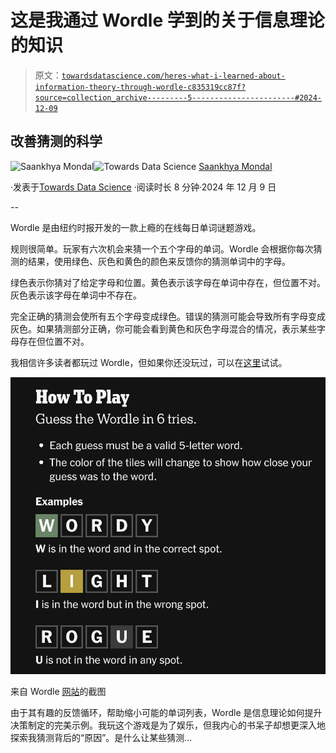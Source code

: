# 这是我通过 Wordle 学到的关于信息理论的知识

> 原文：[`towardsdatascience.com/heres-what-i-learned-about-information-theory-through-wordle-c835319cc87f?source=collection_archive---------5-----------------------#2024-12-09`](https://towardsdatascience.com/heres-what-i-learned-about-information-theory-through-wordle-c835319cc87f?source=collection_archive---------5-----------------------#2024-12-09)

## 改善猜测的科学

[](https://saankhya.medium.com/?source=post_page---byline--c835319cc87f--------------------------------)![Saankhya Mondal](https://saankhya.medium.com/?source=post_page---byline--c835319cc87f--------------------------------)[](https://towardsdatascience.com/?source=post_page---byline--c835319cc87f--------------------------------)![Towards Data Science](https://towardsdatascience.com/?source=post_page---byline--c835319cc87f--------------------------------) [Saankhya Mondal](https://saankhya.medium.com/?source=post_page---byline--c835319cc87f--------------------------------)

·发表于[Towards Data Science](https://towardsdatascience.com/?source=post_page---byline--c835319cc87f--------------------------------) ·阅读时长 8 分钟·2024 年 12 月 9 日

--

Wordle 是由纽约时报开发的一款上瘾的在线每日单词谜题游戏。

规则很简单。玩家有六次机会来猜一个五个字母的单词。Wordle 会根据你每次猜测的结果，使用绿色、灰色和黄色的颜色来反馈你的猜测单词中的字母。

绿色表示你猜对了给定字母和位置。黄色表示该字母在单词中存在，但位置不对。灰色表示该字母在单词中不存在。

完全正确的猜测会使所有五个字母变成绿色。错误的猜测可能会导致所有字母变成灰色。如果猜测部分正确，你可能会看到黄色和灰色字母混合的情况，表示某些字母存在但位置不对。

我相信许多读者都玩过 Wordle，但如果你还没玩过，可以在[这里](https://www.nytimes.com/games/wordle/index.html)试试。

![](img/7fea97194cd62d1b6a06b513365dee2d.png)

来自 Wordle [网站](https://www.nytimes.com/games/wordle/index.html)的截图

由于其有趣的反馈循环，帮助缩小可能的单词列表，Wordle 是信息理论如何提升决策制定的完美示例。我玩这个游戏是为了娱乐，但我内心的书呆子却想更深入地探索我猜测背后的“原因”。是什么让某些猜测…
